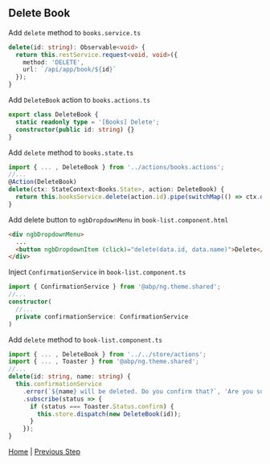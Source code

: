 ## Delete Book

Add `delete` method to `books.service.ts`

```typescript
delete(id: string): Observable<void> {
  return this.restService.request<void, void>({
    method: 'DELETE',
    url: `/api/app/book/${id}`
  });
}
```

Add `DeleteBook` action to `books.actions.ts`

```typescript
export class DeleteBook {
  static readonly type = '[Books] Delete';
  constructor(public id: string) {}
}
```

Add `delete` method to `books.state.ts`

```typescript
import { ... , DeleteBook } from '../actions/books.actions';
//...
@Action(DeleteBook)
delete(ctx: StateContext<Books.State>, action: DeleteBook) {
  return this.booksService.delete(action.id).pipe(switchMap(() => ctx.dispatch(new GetBooks())));
}
```

Add delete button to `ngbDropdownMenu` in `book-list.component.html`

```html
<div ngbDropdownMenu>
  ...
  <button ngbDropdownItem (click)="delete(data.id, data.name)">Delete</button>
</div>
```

Inject `ConfirmationService` in `book-list.component.ts`

```typescript
import { ConfirmationService } from '@abp/ng.theme.shared';
//...
constructor(
  //...
  private confirmationService: ConfirmationService
)
```

Add `delete` method to `book-list.component.ts`

```typescript
import { ... , DeleteBook } from '../../store/actions';
import { ... , Toaster } from '@abp/ng.theme.shared';
//...
delete(id: string, name: string) {
  this.confirmationService
    .error(`${name} will be deleted. Do you confirm that?`, 'Are you sure?')
    .subscribe(status => {
      if (status === Toaster.Status.confirm) {
        this.store.dispatch(new DeleteBook(id));
      }
    });
}
```

[Home](../../README.md) | [Previous Step](StepByStep/../../Step9/Step9.md)
